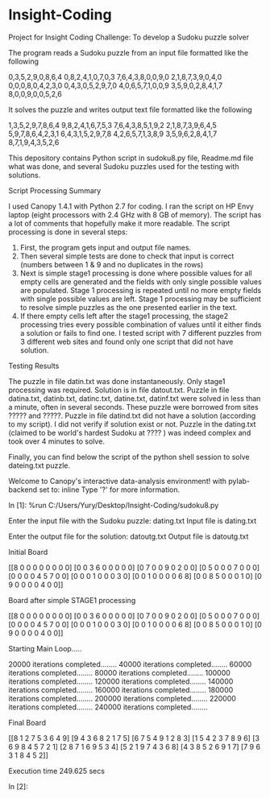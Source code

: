 Insight-Coding
==============
Project for Insight Coding Challenge: To develop a Sudoku puzzle solver

The program reads a Sudoku puzzle from an input file formatted like the following

0,3,5,2,9,0,8,6,4
0,8,2,4,1,0,7,0,3
7,6,4,3,8,0,0,9,0
2,1,8,7,3,9,0,4,0
0,0,0,8,0,4,2,3,0
0,4,3,0,5,2,9,7,0
4,0,6,5,7,1,0,0,9
3,5,9,0,2,8,4,1,7
8,0,0,9,0,0,5,2,6

It solves the puzzle and writes output text file formatted like the following

1,3,5,2,9,7,8,6,4
9,8,2,4,1,6,7,5,3
7,6,4,3,8,5,1,9,2
2,1,8,7,3,9,6,4,5
5,9,7,8,6,4,2,3,1
6,4,3,1,5,2,9,7,8
4,2,6,5,7,1,3,8,9
3,5,9,6,2,8,4,1,7
8,7,1,9,4,3,5,2,6

This depository contains Python script in sudoku8.py file, Readme.md file what was done, and several Sudoku puzzles used for the testing with solutions.

Script Processing Summary

I used Canopy 1.4.1 with Python 2.7 for coding. I ran the script on HP Envy laptop (eight processors with 2.4 GHz with 8 GB of memory). The script has a lot of comments that hopefully make it more readable. The script processing is done in several steps: 

1. First, the program gets input and output file names.
2. Then several simple tests are done to check that input is correct (numbers between 1 & 9 and no duplicates in the rows)
3. Next is simple stage1 processing is done where possible values for all empty cells are generated and the fields with only single possible values are populated. Stage 1 processing is repeated until no more empty fields with single possible values are left. Stage 1 processing may be sufficient to resolve simple puzzles as the one presented earlier in the text.
4. If there empty cells left after the stage1 processing, the stage2 processing tries every possible combination of values until it either finds a solution or fails to find one. I tested script with 7 different puzzles from 3 different web sites and found only one script that did not have solution.

Testing Results

The puzzle in file datin.txt was done instantaneously. Only stage1 processing was required. Solution is in file datout.txt.
Puzzle in file datina.txt, datinb.txt, datinc.txt, datine.txt, datinf.txt were solved in less than a minute, often in several seconds. These puzzle were borrowed from sites ????? and ?????.
Puzzle in file datind.txt did not have a solution (according to my script). I did not verify if solution exist or not.
Puzzle in the dating.txt (claimed to be world's hardest Sudoku at ????    ) was indeed complex and took over 4 minutes to solve.

Finally, you can find below the script of the python shell session to solve dateing.txt puzzle.

Welcome to Canopy's interactive data-analysis environment!
 with pylab-backend set to: inline
Type '?' for more information.

In [1]: %run C:/Users/Yury/Desktop/Insight-Coding/sudoku8.py

Enter the input file with the Sudoku puzzle: dating.txt
Input file is dating.txt

Enter the output file for the solution: datoutg.txt
Output file is datoutg.txt

Initial Board

[[8 0 0 0 0 0 0 0 0]
 [0 0 3 6 0 0 0 0 0]
 [0 7 0 0 9 0 2 0 0]
 [0 5 0 0 0 7 0 0 0]
 [0 0 0 0 4 5 7 0 0]
 [0 0 0 1 0 0 0 3 0]
 [0 0 1 0 0 0 0 6 8]
 [0 0 8 5 0 0 0 1 0]
 [0 9 0 0 0 0 4 0 0]]

Board after simple STAGE1 processing

[[8 0 0 0 0 0 0 0 0]
 [0 0 3 6 0 0 0 0 0]
 [0 7 0 0 9 0 2 0 0]
 [0 5 0 0 0 7 0 0 0]
 [0 0 0 0 4 5 7 0 0]
 [0 0 0 1 0 0 0 3 0]
 [0 0 1 0 0 0 0 6 8]
 [0 0 8 5 0 0 0 1 0]
 [0 9 0 0 0 0 4 0 0]]

Starting Main Loop.....

20000  iterations completed........
40000  iterations completed........
60000  iterations completed........
80000  iterations completed........
100000  iterations completed........
120000  iterations completed........
140000  iterations completed........
160000  iterations completed........
180000  iterations completed........
200000  iterations completed........
220000  iterations completed........
240000  iterations completed........

Final Board

[[8 1 2 7 5 3 6 4 9]
 [9 4 3 6 8 2 1 7 5]
 [6 7 5 4 9 1 2 8 3]
 [1 5 4 2 3 7 8 9 6]
 [3 6 9 8 4 5 7 2 1]
 [2 8 7 1 6 9 5 3 4]
 [5 2 1 9 7 4 3 6 8]
 [4 3 8 5 2 6 9 1 7]
 [7 9 6 3 1 8 4 5 2]]


Execution time 249.625 secs

In [2]: 
